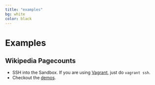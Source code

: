 ```yaml
---
title: "examples"
bg: white
color: black
---
```


# Examples

## Wikipedia Pagecounts

- SSH into the Sandbox. If you are using [Vagrant](https://www.vagrantup.com/), just do `vagrant ssh`.
- Checkout the [demos](#demos).

